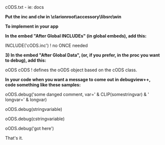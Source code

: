 cODS.txt - ie: docs

**Put the inc and clw in \clarionroot\accessory\libsrc\win**

**To implement in your app**

**In the embed "After Global INCLUDEs" (in global embeds), add this:**

  INCLUDE('cODS.inc')  ! no ONCE needed


**3) In the embed "After Global Data", (or, if you prefer, in the proc you want to debug), add this:**

oODS cODS  ! defines the oODS object based on the cODS class. 


**In your code when you want a message to come out in debugview++, code something like these samples:**

 oODS.debug('some danged comment, var=' & CLIP(somestringvar) & ' longvar=' & longvar) 

 oODS.debug(stringvariable)

 oODS.debug(cstringvariable)
 
 oODS.debug('got here') 

 That's it. 
